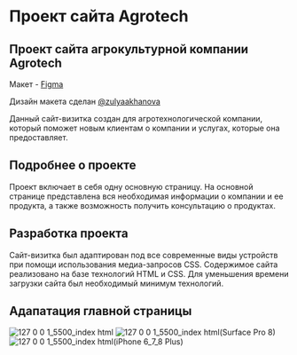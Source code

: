 # Проект сайта Agrotech
## Проект сайта агрокультурной компании Agrotech
Макет - [Figma](https://www.figma.com/file/RPzGvCo4U5nC6Nlx8UFWwt/it-girls-%D0%BF%D1%80%D0%BE%D0%B5%D0%BA%D1%82?type=design&node-id=20%3A8&t=4ExzqKUEdLXCVfNC-1)  

Дизайн макета сделан [@zulyaakhanova](https://www.instagram.com/zulyaakhanova)

Данный сайт-визитка создан для агротехнологической компании, который поможет новым клиентам о компании и услугах, которые она предоставляет. 

## Подробнее о проекте 

Проект включает в себя одну основную страницу. На основной странице представлена вся необходимая информации о компании и ее продукта, а также возможность получить консультацию о продуктах. 

## Разработка проекта

Сайт-визитка был адаптирован под все современные виды устройств при помощи использования медиа-запросов CSS.  Содержимое сайта реализовано на базе технологий HTML и CSS. Для уменьшения времени загрузки сайта был необходимый минимум технологий.

## Адапатация главной страницы
![127 0 0 1_5500_index html](https://github.com/curiousrain/old_new_project/assets/98013683/1c0de796-3ee2-40f6-8db3-ea802162e397)
![127 0 0 1_5500_index html(Surface Pro 8)](https://github.com/curiousrain/old_new_project/assets/98013683/9431519d-ba05-4fec-9339-362d89a1bc4c)
![127 0 0 1_5500_index html(iPhone 6_7_8 Plus)](https://github.com/curiousrain/old_new_project/assets/98013683/16f4ea40-6658-4021-a809-94e65f693c66)
